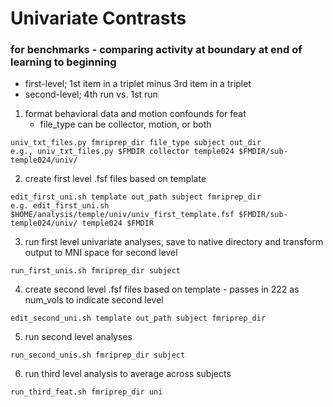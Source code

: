 # Univariate Contrasts

### for benchmarks - comparing activity at boundary at end of learning to beginning
* first-level; 1st item in a triplet minus 3rd item in a triplet
* second-level; 4th run vs. 1st run
1. format behavioral data and motion confounds for feat
   * file_type can be collector, motion, or both
```
univ_txt_files.py fmriprep_dir file_type subject out_dir
e.g., univ_txt_files.py $FMDIR collector temple024 $FMDIR/sub-temple024/univ/
```
2. create first level .fsf files based on template
```
edit_first_uni.sh template out_path subject fmriprep_dir
e.g. edit_first_uni.sh $HOME/analysis/temple/univ/univ_first_template.fsf $FMDIR/sub-temple024/univ/ temple024 $FMDIR
```
3. run first level univariate analyses, save to native directory and transform output to MNI space for second level
```
run_first_unis.sh fmriprep_dir subject
```
4. create second level .fsf files based on template - passes in 222 as num_vols to indicate second level
```
edit_second_uni.sh template out_path subject fmriprep_dir
```
5. run second level analyses
```
run_second_unis.sh fmriprep_dir subject
```
6. run third level analysis to average across subjects
```
run_third_feat.sh fmriprep_dir uni
